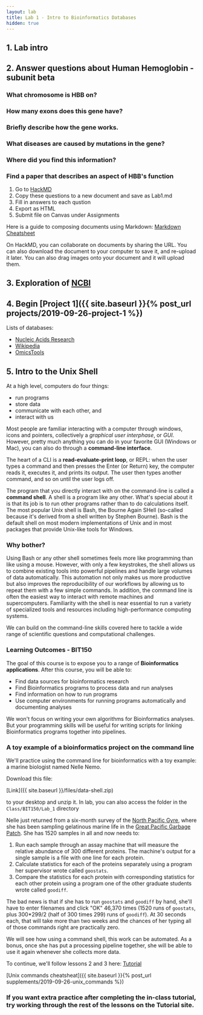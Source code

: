 ```yaml
---
layout: lab
title: Lab 1 - Intro to Bioinformatics Databases
hidden: true
---
```


## 1. Lab intro

## 2. Answer questions about Human Hemoglobin - subunit beta

### What chromosome is HBB on?
### How many exons does this gene have?
### Briefly describe how the gene works.
### What diseases are caused by mutations in the gene?
### Where did you find this information?
### Find a paper that describes an aspect of HBB's function

1. Go to [HackMD](https://hackmd.io/)
2. Copy these questions to a new document and save as Lab1.md
2. Fill in answers to each qustion
3. Export as HTML
3. Submit file on Canvas under Assignments

Here is a guide to composing documents using Markdown: [Markdown Cheatsheet](https://github.com/adam-p/markdown-here/wiki/Markdown-Cheatsheet)

On HackMD, you can collaborate on documents by sharing the URL. You can also download the document to your computer to save it, and re-upload it later. You can also drag images onto your document and it will upload them.


## 3. Exploration of [NCBI](https://www.ncbi.nlm.nih.gov/)

## 4. Begin [Project 1]({{ site.baseurl }}{% post_url projects/2019-09-26-project-1 %})
Lists of databases:

- [Nucleic Acids Research](https://academic.oup.com/nar/article/47/D1/D1/5280358)
- [Wikipedia](https://en.wikipedia.org/wiki/List_of_biological_databases#DNA_Databases)
- [OmicsTools](https://omictools.com/)

## 5. Intro to the Unix Shell

At a high level, computers do four things:

-   run programs
-   store data
-   communicate with each other, and
-   interact with us

Most people are familiar interacting with a computer through windows, icons and pointers, collectively a *graphical user interphase*, or *GUI*. However, pretty much anything you can do in your favorite GUI (Windows or Mac), you can also do through a
**command-line interface**.

The heart of a CLI is a **read-evaluate-print loop**, or REPL:
when the user types a command and then presses the Enter (or Return) key,
the computer reads it,
executes it,
and prints its output.
The user then types another command,
and so on until the user logs off.

The program that you directly interact with on the command-line is called a **command shell**. A shell is a program like any other.
What's special about it is that its job is to run other programs
rather than to do calculations itself.
The most popular Unix shell is Bash,
the Bourne Again SHell
(so-called because it's derived from a shell written by Stephen Bourne).
Bash is the default shell on most modern implementations of Unix
and in most packages that provide Unix-like tools for Windows.

### Why bother?
Using Bash or any other shell
sometimes feels more like programming than like using a mouse.
However, with only a few keystrokes, the shell allows us to combine existing tools into 
powerful pipelines and handle large volumes of data automatically. This automation
not only makes us more productive but also improves the reproducibility of our workflows by 
allowing us to repeat them with a few simple commands.
In addition, the command line is often the easiest way to interact with remote machines and supercomputers.
Familiarity with the shell is near essential to run a variety of specialized tools and resources
including high-performance computing systems.

We can build on the command-line skills covered here
to tackle a wide range of scientific questions and computational challenges.

### Learning Outcomes - BIT150
The goal of this course is to expose you to a range of **Bioinformatics applications**. After this course, you will be able to:

- Find data sources for bioinformatics research
- Find Bioinformatics programs to process data and run analyses
- Find information on how to run programs
- Use computer environments for running programs automatically and documenting analyses

We won't focus on writing your own algorithms for Bioinformatics analyses. But your programming skills will be useful for writing scripts for linking Bioinformatics programs together into pipelines.

### A toy example of a bioinformatics project on the command line

We'll practice using the command line for bioinformatics with a toy example: a marine biologist named Nelle Nemo. 

Download this file:

[Link]({{ site.baseurl }}/files/data-shell.zip) 

to your desktop and unzip it. In lab, you can also access the folder in the `Class/BIT150/Lab_1` directory


Nelle just returned from a six-month survey of the
[North Pacific Gyre](http://en.wikipedia.org/wiki/North_Pacific_Gyre),
where she has been sampling gelatinous marine life in the
[Great Pacific Garbage Patch](http://en.wikipedia.org/wiki/Great_Pacific_Garbage_Patch).
She has 1520 samples in all and now needs to:

1.  Run each sample through an assay machine
    that will measure the relative abundance of 300 different proteins.
    The machine's output for a single sample is
    a file with one line for each protein.
2.  Calculate statistics for each of the proteins separately
    using a program her supervisor wrote called `goostats`.
3.  Compare the statistics for each protein
    with corresponding statistics for each other protein
    using a program one of the other graduate students wrote called `goodiff`.
    
The bad news is that if she has to run `goostats` and `goodiff` by hand,
she'll have to enter filenames and click "OK" 46,370 times
(1520 runs of `goostats`, plus 300*299/2 (half of 300 times 299) runs of `goodiff`).
At 30 seconds each, that will take more than two weeks and the chances of her typing all of those commands right are practically zero.  

We will see how using a command shell, this work can be automated. As a bonus,
once she has put a processing pipeline together,
she will be able to use it again whenever she collects more data.


To continue, we'll follow lessons 2 and 3 here: [Tutorial](https://deruncie.github.io/shell-novice/02-filedir/)

[Unix commands cheatsheat]({{ site.baseurl }}{% post_url supplements/2019-09-26-unix_commands %})


### If you want extra practice after completing the in-class tutorial, try working through the rest of the lessons on the Tutorial site.